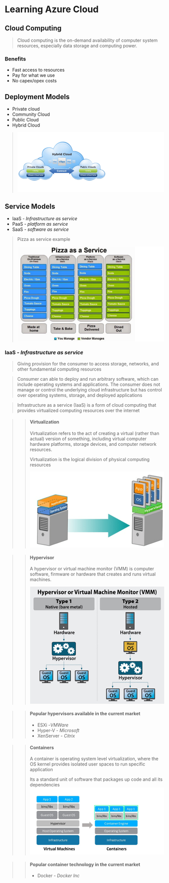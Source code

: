 # Learning Azure Cloud 

## Cloud Computing
>Cloud computing is the on-demand availability of computer system resources, especially data storage and computing power. 

### Benefits
 - Fast access to resources
 - Pay for what we use
 - No capex/opex costs

## Deployment Models
- Private cloud
- Community Cloud
- Public Cloud
- Hybrid Cloud
>![enter image description here](images/pvtCloudPublic.png)

## Service Models
- IaaS  - *Infrastructure as service*
- PaaS - *platform as service*
- SaaS - *software as service*

>Pizza as service example
>
>![enter image description here](images/Pizza.png)

### IaaS  - *Infrastructure as service*
> Giving provision for the consumer to access storage, networks, and other fundamental computing resources 

> Consumer can able to deploy and run arbitrary software, which can include operating systems and applications. The consumer does not manage or control the underlying cloud infrastructure but has control over operating systems, storage, and deployed applications

> Infrastructure as a service (IaaS) is a form of cloud computing that provides virtualized computing resources over the internet

>>#### Virtualization
>> Virtualization refers to the act of creating a virtual (rather than actual) version of something, including virtual computer hardware platforms, storage devices, and computer network resources.
>>
>> Virtualization is the logical division of physical computing resources
>>
>> ![enter image description here](images/cloud-os.png)

>>#### Hypervisor
>> A hypervisor or virtual machine monitor (VMM) is computer software, firmware or hardware that creates and runs virtual machines. 
>>
>> ![enter image description here](images/hypervisor-2.jpg)

>>#### Popular hypervisors available in the current market
>> - ESXi -*VMWare*
>> - Hyper-V - *Microsoft*
>> - XenServer - *Citrix*

>>#### Containers
>>A container is operating system level virtualization, where the OS kernel provides isolated user spaces to run specific application 
>>
>>Its a standard unit of software that packages up code and all its dependencies 
>>![enter image description here](images/ContianersArch.jpeg)

>>#### Popular container technology in the current market
>> - Docker - *Docker Inc*

